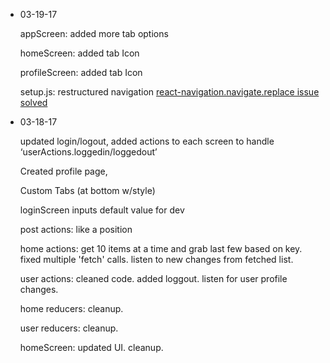 * 03-19-17

  appScreen: added more tab options

  homeScreen: added tab Icon

  profileScreen: added tab Icon

  setup.js: restructured navigation [react-navigation.navigate.replace issue solved](https://gist.github.com/devdlx/039cf28a7ea49c4b691f69a6ab380997)

  

* 03-18-17

  updated login/logout, added actions to each screen to handle ‘userActions.loggedin/loggedout’

  Created profile page,

  Custom Tabs (at bottom w/style)

  loginScreen inputs default value for dev

  post actions: like a position

  home actions: get 10 items at a time and grab last few based on key. fixed multiple 'fetch' calls. listen to new changes from fetched list.

  user actions: cleaned code. added loggout. listen for user profile changes.

  home reducers: cleanup.

  user reducers: cleanup.

  homeScreen: updated UI. cleanup.
